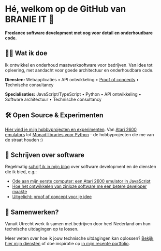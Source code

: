 # Hé, welkom op de GitHub van BRANIE IT 👋

**Freelance software development met oog voor detail en onderhoudbare code.**

## 👨‍💻 Wat ik doe
Ik ontwikkel en onderhoud maatwerksoftware voor bedrijven. Van idee tot opleering, met aandacht voor goede architectuur en onderhoudbare code.

**Diensten:** Webapplicaties • API ontwikkeling • [Proof of concepts](https://branie.it/services/proof-of-concept/) • Technische consultancy

**Specialisaties:** JavaScript/TypeScript • Python • API ontwikkeling • Software architectuur • Technische consultancy

## 🛠️ Open Source & Experimenten
[Hier vind je mijn hobbyprojecten en experimenten](https://github.com/edeckers). Van [Atari 2600 emulators](https://github.com/edeckers/atari2600-2025) tot [Monad libraries voor Python](https://github.com/edeckers/pyella) - de hobbyprojecten die me van de straat houden :)

## 📝 Schrijven over software
Regelmatig [schrijf ik in mijn blog](https://branie.it/blog) over software development en de diensten die ik bied, e.g.:
- [Ode aan mijn eerste computer: een Atari 2600 emulator in JavaScript](https://branie.it/blog/2025/07/24/2-hobbyproject-atari-2600-emulator-in-javascript.html)
- [Hoe het ontwikkelen van zinloze software me een betere developer maakte](https://branie.it/blog/2025/07/24/1-hoe-het-ontwikkelen-van-nutteloze-software-me-een-betere-developer-maakte.html)
- [Uitgelicht: proof of concept voor je idee](https://branie.it/blog/2024/06/20/dienst-uitgelicht-een-proof-of-concept-laten-ontwikkelen.html)

## 🤝 Samenwerken?
Vanuit Utrecht werk ik samen met bedrijven door heel Nederland om hun technische uitdagingen op te lossen.

Meer weten over hoe ik jouw technische uitdagingen kan oplossen? [Bekijk hier mijn diensten](https://branie.it/services) of doe inspiratie op [in mijn recente portfolio](https://branie.it/portfolio).
